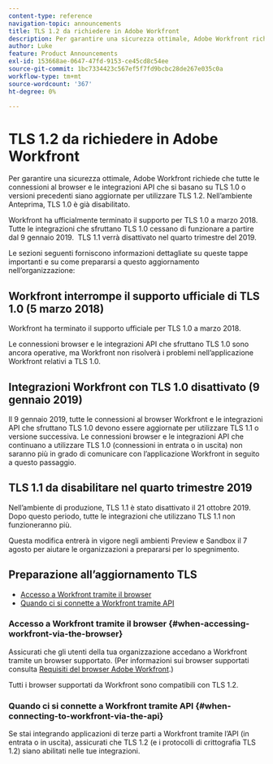```yaml
---
content-type: reference
navigation-topic: announcements
title: TLS 1.2 da richiedere in Adobe Workfront
description: Per garantire una sicurezza ottimale, Adobe Workfront richiede che tutte le connessioni al browser e le integrazioni API che si basano su TLS 1.0 o versioni precedenti siano aggiornate per utilizzare TLS 1.2. Nell’ambiente di anteprima, TLS 1.0 è già disabilitato.
author: Luke
feature: Product Announcements
exl-id: 153668ae-0647-47fd-9153-ce45cd8c54ee
source-git-commit: 1bc7334423c567ef5f7fd9bcbc28de267e035c0a
workflow-type: tm+mt
source-wordcount: '367'
ht-degree: 0%

---
```


# TLS 1.2 da richiedere in Adobe Workfront

Per garantire una sicurezza ottimale, Adobe Workfront richiede che tutte le connessioni al browser e le integrazioni API che si basano su TLS 1.0 o versioni precedenti siano aggiornate per utilizzare TLS 1.2. Nell’ambiente Anteprima, TLS 1.0 è già disabilitato.

Workfront ha ufficialmente terminato il supporto per TLS 1.0 a marzo 2018. Tutte le integrazioni che sfruttano TLS 1.0 cessano di funzionare a partire dal 9 gennaio 2019.  TLS 1.1 verrà disattivato nel quarto trimestre del 2019.

Le sezioni seguenti forniscono informazioni dettagliate su queste tappe importanti e su come prepararsi a questo aggiornamento nell’organizzazione:

## Workfront interrompe il supporto ufficiale di TLS 1.0 (5 marzo 2018)

Workfront ha terminato il supporto ufficiale per TLS 1.0 a marzo 2018.

Le connessioni browser e le integrazioni API che sfruttano TLS 1.0 sono ancora operative, ma Workfront non risolverà i problemi nell’applicazione Workfront relativi a TLS 1.0.

## Integrazioni Workfront con TLS 1.0 disattivato (9 gennaio 2019)

Il 9 gennaio 2019, tutte le connessioni al browser Workfront e le integrazioni API che sfruttano TLS 1.0 devono essere aggiornate per utilizzare TLS 1.1 o versione successiva. Le connessioni browser e le integrazioni API che continuano a utilizzare TLS 1.0 (connessioni in entrata o in uscita) non saranno più in grado di comunicare con l’applicazione Workfront in seguito a questo passaggio. 

## TLS 1.1 da disabilitare nel quarto trimestre 2019

Nell’ambiente di produzione, TLS 1.1 è stato disattivato il 21 ottobre 2019. Dopo questo periodo, tutte le integrazioni che utilizzano TLS 1.1 non funzioneranno più.

Questa modifica entrerà in vigore negli ambienti Preview e Sandbox il 7 agosto per aiutare le organizzazioni a prepararsi per lo spegnimento.

## Preparazione all’aggiornamento TLS

* [Accesso a Workfront tramite il browser](#when-accessing-workfront-via-the-browser)
* [Quando ci si connette a Workfront tramite API](#when-connecting-to-workfront-via-the-api)

### Accesso a Workfront tramite il browser {#when-accessing-workfront-via-the-browser}

Assicurati che gli utenti della tua organizzazione accedano a Workfront tramite un browser supportato. (Per informazioni sui browser supportati consulta [Requisiti del browser Adobe Workfront](../../../workfront-basics/workfront-browser-requirements.md).)

Tutti i browser supportati da Workfront sono compatibili con TLS 1.2.

### Quando ci si connette a Workfront tramite API {#when-connecting-to-workfront-via-the-api}

Se stai integrando applicazioni di terze parti a Workfront tramite l’API (in entrata o in uscita), assicurati che TLS 1.2 (e i protocolli di crittografia TLS 1.2) siano abilitati nelle tue integrazioni.
